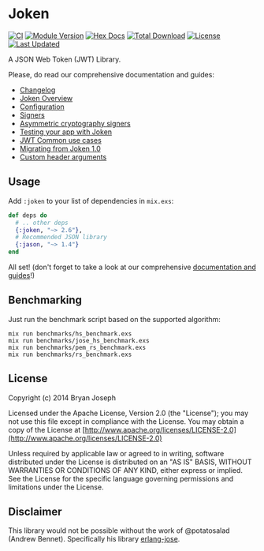 # Joken

[![CI](https://github.com/joken-elixir/joken/actions/workflows/ci.yml/badge.svg)](https://github.com/joken-elixir/joken/actions/workflows/ci.yml)
[![Module Version](https://img.shields.io/hexpm/v/joken.svg)](https://hex.pm/packages/joken)
[![Hex Docs](https://img.shields.io/badge/hex-docs-lightgreen.svg)](https://hexdocs.pm/joken/)
[![Total Download](https://img.shields.io/hexpm/dt/joken.svg)](https://hex.pm/packages/joken)
[![License](https://img.shields.io/hexpm/l/joken.svg)](https://github.com/joken-elixir/joken/blob/main/LICENSE)
[![Last Updated](https://img.shields.io/github/last-commit/joken-elixir/joken.svg)](https://github.com/joken-elixir/joken/commits/main)

A JSON Web Token (JWT) Library.

Please, do read our comprehensive documentation and guides:

- [Changelog](https://hexdocs.pm/joken/changelog.html)
- [Joken Overview](https://hexdocs.pm/joken/introduction.html)
- [Configuration](https://hexdocs.pm/joken/configuration.html)
- [Signers](https://hexdocs.pm/joken/signers.html)
- [Asymmetric cryptography signers](https://hexdocs.pm/joken/asymmetric_cryptography_signers.html)
- [Testing your app with Joken](https://hexdocs.pm/joken/testing.html)
- [JWT Common use cases](https://hexdocs.pm/joken/common_use_cases.html)
- [Migrating from Joken 1.0](https://hexdocs.pm/joken/migration_from_1.html)
- [Custom header arguments](https://hexdocs.pm/joken/custom_header_arguments.html)

## Usage

Add `:joken` to your list of dependencies in `mix.exs`:

``` elixir
def deps do
  # .. other deps
  {:joken, "~> 2.6"},
  # Recommended JSON library
  {:jason, "~> 1.4"}
end
```

All set! (don't forget to take a look at our comprehensive [documentation and guides](https://hexdocs.pm/joken/introduction.html)!)

## Benchmarking

Just run the benchmark script based on the supported algorithm:

``` shell
mix run benchmarks/hs_benchmark.exs
mix run benchmarks/jose_hs_benchmark.exs
mix run benchmarks/pem_rs_benchmark.exs
mix run benchmarks/rs_benchmark.exs
```

## License

Copyright (c) 2014 Bryan Joseph

Licensed under the Apache License, Version 2.0 (the "License");
you may not use this file except in compliance with the License.
You may obtain a copy of the License at [http://www.apache.org/licenses/LICENSE-2.0](http://www.apache.org/licenses/LICENSE-2.0)

Unless required by applicable law or agreed to in writing, software
distributed under the License is distributed on an "AS IS" BASIS,
WITHOUT WARRANTIES OR CONDITIONS OF ANY KIND, either express or implied.
See the License for the specific language governing permissions and
limitations under the License.

## Disclaimer

This library would not be possible without the work of @potatosalad (Andrew Bennet). Specifically his library [erlang-jose](https://github.com/potatosalad/erlang-jose/).
